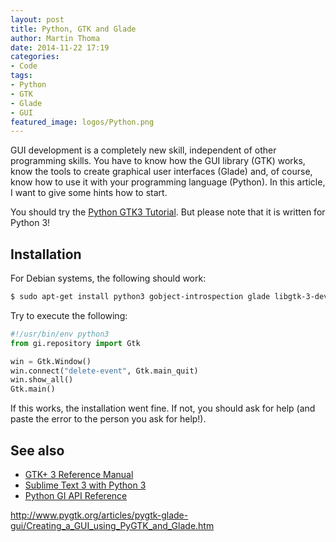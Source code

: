```yaml
---
layout: post
title: Python, GTK and Glade
author: Martin Thoma
date: 2014-11-22 17:19
categories:
- Code
tags:
- Python
- GTK
- Glade
- GUI
featured_image: logos/Python.png
---
```

GUI development is a completely new skill, independent of other programming
skills. You have to know how the GUI library (GTK) works, know the tools to
create graphical user interfaces (Glade) and, of course, know how to use it
with your programming language (Python). In this article, I want to give some
hints how to start.

You should try the [Python GTK3 Tutorial](http://python-gtk-3-tutorial.readthedocs.org/en/latest/index.html). But please note that it is written for Python 3!

## Installation

For Debian systems, the following should work:

```bash
$ sudo apt-get install python3 gobject-introspection glade libgtk-3-dev
```

Try to execute the following:

```python
#!/usr/bin/env python3
from gi.repository import Gtk

win = Gtk.Window()
win.connect("delete-event", Gtk.main_quit)
win.show_all()
Gtk.main()
```

If this works, the installation went fine. If not, you should ask for help
(and paste the error to the person you ask for help!).



## See also

* [GTK+ 3 Reference Manual](https://developer.gnome.org/gtk3/stable/)
* [Sublime Text 3 with Python 3](https://coderwall.com/p/nhq2gg/setting-up-sublimerepl-with-python3)
* [Python GI API Reference](http://lazka.github.io/pgi-docs/index.html#Gtk-3.0)

http://www.pygtk.org/articles/pygtk-glade-gui/Creating_a_GUI_using_PyGTK_and_Glade.htm
